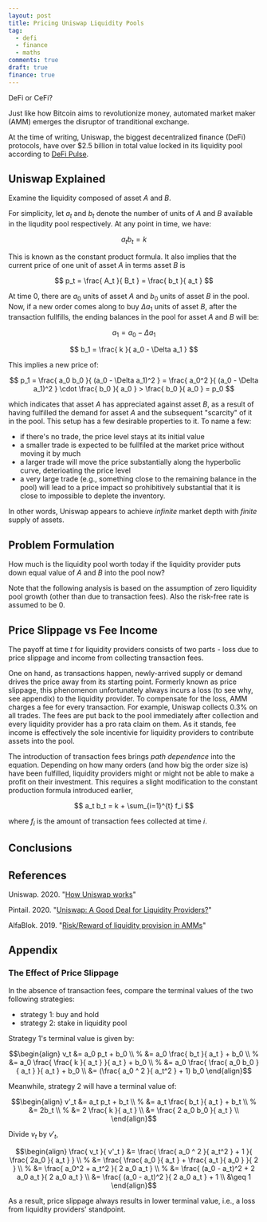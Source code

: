 ```yaml
---
layout: post
title: Pricing Uniswap Liquidity Pools
tag:
  - defi
  - finance
  - maths
comments: true
draft: true
finance: true
---
```

DeFi or CeFi?

Just like how Bitcoin aims to revolutionize money, automated market maker (AMM) emerges the disruptor of tranditional exchange. 

At the time of writing, Uniswap, the biggest decentralized finance (DeFi) protocols, have over $2.5 billion in total value locked in its liquidity pool according to [DeFi Pulse](https://defipulse.com/).

## Uniswap Explained

Examine the liquidity composed of asset $A$ and $B$.

For simplicity, let $a_t$ and $b_t$ denote the number of units of $A$ and $B$ available in the liqudity pool respectively. At any point in time, we have:

$$ a_t b_t = k $$

This is known as the constant product formula. It also implies that the current price of one unit of asset $A$ in terms asset $B$ is

$$ p_t = \frac{ A_t }{ B_t } = \frac{ b_t }{ a_t } $$

At time $0$, there are $a_0$ units of asset $A$ and $b_0$ units of asset $B$ in the pool. Now, if a new order comes along to buy $\Delta a_1$ units of asset $B$, after the transaction fullfills, the ending balances in the pool for asset $A$ and $B$ will be:

$$ a_1 = a_0 - \Delta a_1 $$

$$ b_1 = \frac{ k }{ a_0 - \Delta a_1 } $$

This implies a new price of:

$$ p_1 = \frac{ a_0 b_0 }{ (a_0 - \Delta a_1)^2 } = \frac{ a_0^2 }{ (a_0 - \Delta a_1)^2 } \cdot \frac{ b_0 }{ a_0 } > \frac{ b_0 }{ a_0 } = p_0 $$

which indicates that asset $A$ has appreciated against asset $B$, as a result of having fulfilled the demand for asset $A$ and the subsequent "scarcity" of it in the pool. This setup has a few desirable properties to it. To name a few:
* if there's no trade, the price level stays at its initial value
* a smaller trade is expected to be fullfiled at the market price without moving it by much
* a larger trade will move the price substantially along the hyperbolic curve, deterioating the price level
* a very large trade (e.g., something close to the remaining balance in the pool) will lead to a price impact so prohibitively substantial that it is close to impossible to deplete the inventory.

In other words, Uniswap appears to achieve _infinite_ market depth with _finite_ supply of assets.

## Problem Formulation
How much is the liquidity pool worth today if the liquidity provider puts down equal value of $A$ and $B$ into the pool now?

Note that the following analysis is based on the assumption of zero liquidity pool growth (other than due to transaction fees). Also the risk-free rate is assumed to be 0.

## Price Slippage vs Fee Income
The payoff at time $t$ for liquidity providers consists of two parts - loss due to price slippage and income from collecting transaction fees. 

One on hand, as transactions happen, newly-arrived supply or demand drives the price away from its starting point. Formerly known as price slippage, this phenomenon unfortunately always incurs a loss (to see why, see appendix) to the liquidity provider. To compensate for the loss, AMM charges a fee for every transaction. For example, Uniswap collects 0.3% on all trades. The fees are put back to the pool immediately after collection and every liquidity provider has a pro rata claim on them. As it stands, fee income is effectively the sole incentivie for liquidity providers to contribute assets into the pool.

The introduction of transaction fees brings _path dependence_ into the equation. Depending on how many orders (and how big the order size is) have been fulfilled, liquidity providers might or might not be able to make a profit on their investment. This requires a slight modification to the constant production formula introduced earlier,

$$ a_t b_t = k + \sum_{i=1}^{t} f_i $$

where $f_i$ is the amount of transaction fees collected at time $i$.

## Conclusions


## References
Uniswap. 2020. "[How Uniswap works](https://uniswap.org/docs/v2/protocol-overview/how-uniswap-works/)"

Pintail. 2020. "[Uniswap: A Good Deal for Liquidity Providers?](https://medium.com/@pintail/uniswap-a-good-deal-for-liquidity-providers-104c0b6816f2)"

AlfaBlok. 2019. "[Risk/Reward of liquidity provision in AMMs](https://alfablok.substack.com/p/coming-soon)"

## Appendix
### The Effect of Price Slippage

In the absence of transaction fees, compare the terminal values of the two following strategies:
* strategy 1: buy and hold
* strategy 2: stake in liquidity pool

Strategy 1's terminal value is given by:

$$\begin{align}
v_t &= a_0 p_t + b_0 \\
 % &= a_0 \frac{ b_t }{ a_t }  + b_0 \\
 % &= a_0 \frac{ \frac{ k }{ a_t } }{ a_t } + b_0 \\
 % &= a_0 \frac{ \frac{ a_0 b_0 }{ a_t } }{ a_t } + b_0 \\
 &= (\frac{ a_0 ^ 2 }{ a_t^2 } + 1) b_0
\end{align}$$

Meanwhile, strategy 2 will have a terminal value of:

$$\begin{align}
v'_t &= a_t p_t + b_t \\
 % &= a_t \frac{ b_t }{ a_t } + b_t \\
 % &= 2b_t \\
 % &= 2 \frac{ k }{ a_t } \\
 &= \frac{ 2 a_0 b_0 }{ a_t } \\
\end{align}$$

Divide $v_t$ by $v'_t$, 

$$\begin{align}
\frac{ v_t }{ v'_t } &= \frac{ \frac{ a_0 ^ 2 }{ a_t^2 } + 1 }{ \frac{ 2a_0 }{ a_t } } \\
 % &= \frac{ \frac{ a_0 }{ a_t } + \frac{ a_t }{ a_0 } }{ 2 } \\
 % &= \frac{ a_0^2 + a_t^2 }{ 2 a_0 a_t } \\
 % &= \frac{ (a_0 - a_t)^2 + 2 a_0 a_t }{ 2 a_0 a_t } \\
 &= \frac{ (a_0 - a_t)^2 }{ 2 a_0 a_t } + 1 \\
 &\geq 1
\end{align}$$

As a result, price slippage always results in lower terminal value, i.e., a loss from liquidity providers' standpoint.
